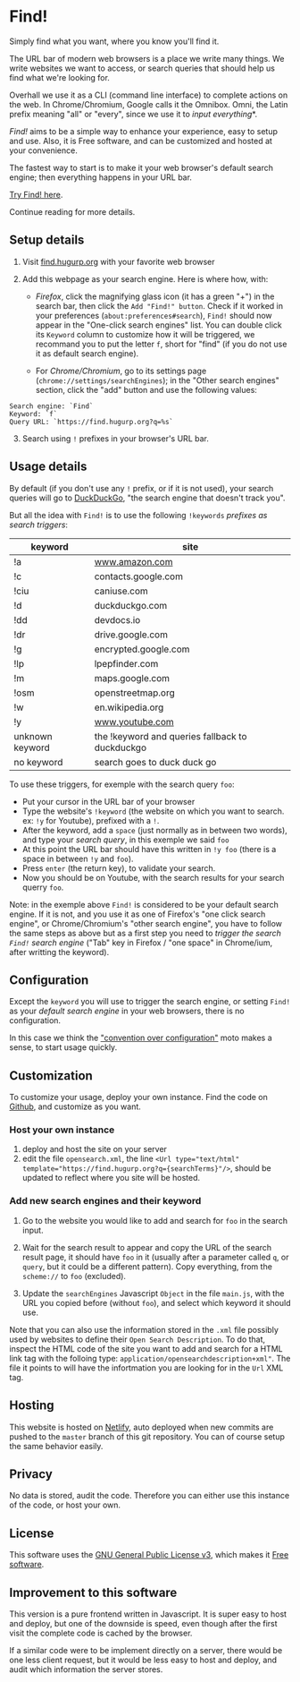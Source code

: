 # Find!

Simply find what you want, where you know you'll find it.

The URL bar of modern web browsers is a place we write many things. We
write websites we want to access, or search queries that should help
us find what we're looking for.

Overhall we use it as a CLI (command line interface) to complete
actions on the web. In Chrome/Chromium, Google calls it the
Omnibox. Omni, the Latin prefix meaning "all" or "every", since we use
it to *input everything**.

*Find!* aims to be a simple way to enhance your experience, easy to
setup and use. Also, it is Free software, and can be customized and
hosted at your convenience.

The fastest way to start is to make it your web browser's
default search engine; then everything happens in your URL bar.

[Try Find! here](https://find.hugurp.org).

Continue reading for more details.

## Setup details

1. Visit [find.hugurp.org](https://find.hugurp.org) with your favorite web browser

2. Add this webpage as your search engine. Here is where how, with:
  
	* *Firefox*, click the magnifying glass icon (it has a green "+") in
the search bar, then click the `Add "Find!" button`. Check if it
worked in your preferences (`about:preferences#search`), `Find!`
should now appear in the "One-click search engines" list. You can
double click its `Keyword` column to customize how it will be
triggered, we recommand you to put the letter `f`, short for "find"
(if you do not use it as default search engine).
  
	* For *Chrome/Chromium*, go to its settings page
(`chrome://settings/searchEngines`); in the "Other search engines"
section, click the "add" button and use the following values:
```
Search engine: `Find`
Keyword: `f`
Query URL: `https://find.hugurp.org?q=%s`
```

3. Search using `!` prefixes in your browser's URL bar.

## Usage details

By default (if you don't use any `!` prefix, or if it is not used), your search queries will
go to [DuckDuckGo](https://duckduckgo.com), "the search engine that
doesn't track you".

But all the idea with `Find!` is to use the following `!keywords`
*prefixes as search triggers*:

| keyword         | site                                            |
| ---             | ---                                             |
| !a              | www.amazon.com                                  |
| !c              | contacts.google.com                             |
| !ciu            | caniuse.com                                     |
| !d              | duckduckgo.com                                  |
| !dd             | devdocs.io                                      |
| !dr             | drive.google.com                                |
| !g              | encrypted.google.com                            |
| !lp             | lpepfinder.com                                  |
| !m              | maps.google.com                                 |
| !osm            | openstreetmap.org                               |
| !w              | en.wikipedia.org                                |
| !y              | www.youtube.com                                 |
| unknown keyword | the !keyword and queries fallback to duckduckgo |
| no keyword      | search goes to duck duck go                     |

To use these triggers, for exemple with the search query `foo`:
- Put your cursor in the URL bar of your browser
- Type the website's `!keyword` (the website on which you want to
  search. ex: `!y` for Youtube), prefixed with a `!`.
- After the keyword, add a `space` (just normally as in between two
  words), and type your *search query*, in this exemple we said
  `foo`
- At this point the URL bar should have this written in `!y foo` (there
  is a space in between `!y` and `foo`).
- Press `enter` (the return key), to validate your search.
- Now you should be on Youtube, with the search results for your
  search querry `foo`.

Note: in the exemple above `Find!` is considered to be your default
search engine. If it is not, and you use it as one of Firefox's "one click
search engine", or Chrome/Chromium's "other search engine", you have
to follow the same steps as above but as a first step you need to
*trigger the search `Find!` search engine* ("Tab" key in Firefox /
"one space" in Chrome/ium, after writting the keyword).

## Configuration

Except the `keyword` you will use to trigger the search engine, or
setting `Find!` as your *default search engine* in your web browsers,
there is no configuration.

In this case we think the ["convention over
configuration"](https://en.wikipedia.org/wiki/Convention_over_configuration)
moto makes a sense, to start usage quickly.

## Customization

To customize your usage, deploy your own instance. Find the code on
[Github](https://github.com/hugurp/find), and customize as you want.

### Host your own instance 

1. deploy and host the site on your server
2. edit the file `opensearch.xml`, the line `<Url type="text/html"
  template="https://find.hugurp.org?q={searchTerms}"/>`, should be
  updated to reflect where you site will be hosted.

### Add new search engines and their keyword

1. Go to the website you would like to add and search for `foo` in the
search input.

2. Wait for the search result to appear and copy the URL of the search
result page, it should have `foo` in it (usually after a parameter
called `q`, or `query`, but it could be a different pattern). Copy
everything, from the `scheme://` to `foo` (excluded).

3. Update the `searchEngines` Javascript `Object`
in the file `main.js`, with the URL you copied before (without `foo`),
and select which keyword it should use.

Note that you can also use the information stored in the `.xml` file
possibly used by websites to define their `Open Search
Description`. To do that, inspect the HTML code of the site you want
to add and search for a HTML link tag with the folloing type:
`application/opensearchdescription+xml"`. The file it points to will
have the infortmation you are looking for in the `Url` XML tag.

## Hosting

This website is hosted on [Netlify](https://www.netlify.com/), auto
deployed when new commits are pushed to the `master` branch of this
git repository. You can of course setup the same behavior easily.

## Privacy

No data is stored, audit the code. Therefore you can either use this
instance of the code, or host your own.

## License

This software uses the [GNU General Public License
v3](https://www.gnu.org/licenses/gpl.html), which makes it [Free
software](https://en.wikipedia.org/wiki/Free_software).

## Improvement to this software

This version is a pure frontend written in Javascript. It is super
easy to host and deploy, but one of the downside is speed, even though
after the first visit the complete code is cached by the browser.

If a similar code were to be implement directly on a server,
there would be one less client request, but it would be less easy to
host and deploy, and audit which information the server stores.
